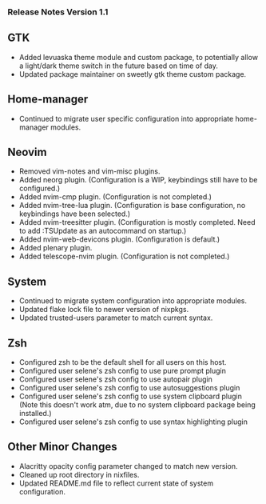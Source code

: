 ### Release Notes Version 1.1

## GTK

* Added levuaska theme module and custom package, to potentially allow a light/dark theme switch in the future based on time of day.
* Updated package maintainer on sweetly gtk theme custom package.

## Home-manager

* Continued to migrate user specific configuration into appropriate home-manager modules.

## Neovim

* Removed vim-notes and vim-misc plugins.
* Added neorg plugin. (Configuration is a WIP, keybindings still have to be configured.)
* Added nvim-cmp plugin. (Configuration is not completed.)
* Added nvim-tree-lua plugin. (Configuration is base configuration, no keybindings have been selected.)
* Added nvim-treesitter plugin. (Configuration is mostly completed. Need to add :TSUpdate as an autocommand on startup.)
* Added nvim-web-devicons plugin. (Configuration is default.)
* Added plenary plugin.
* Added telescope-nvim plugin. (Configuration is not completed.)

## System

* Continued to migrate system configuration into appropriate modules.
* Updated flake lock file to newer version of nixpkgs.
* Updated trusted-users parameter to match current syntax.

## Zsh

* Configured zsh to be the default shell for all users on this host.
* Configured user selene's zsh config to use pure prompt plugin
* Configured user selene's zsh config to use autopair plugin
* Configured user selene's zsh config to use autosuggestions plugin
* Configured user selene's zsh config to use system clipboard plugin (Note this doesn't work atm, due to no system clipboard package being installed.)
* Configured user selene's zsh config to use syntax highlighting plugin

## Other Minor Changes

* Alacritty opacity config parameter changed to match new version.
* Cleaned up root directory in nixfiles.
* Updated README.md file to reflect current state of system configuration.